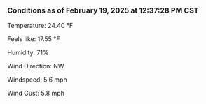 ### Conditions as of February 19, 2025 at 12:37:28 PM CST 

Temperature: 24.40 &deg;F

Feels like: 17.55 &deg;F

Humidity: 71%

Wind Direction: NW

Windspeed: 5.6 mph

Wind Gust: 5.8 mph

